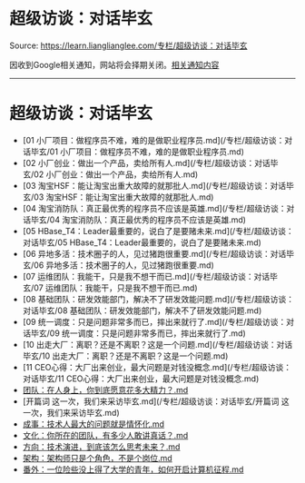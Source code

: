# 超级访谈：对话毕玄 

Source: https://learn.lianglianglee.com/专栏/超级访谈：对话毕玄

因收到Google相关通知，网站将会择期关闭。[相关通知内容](https://lumendatabase.org/notices/44265620)

---

# 超级访谈：对话毕玄

* [01 小厂项目：做程序员不难，难的是做职业程序员.md](/专栏/超级访谈：对话毕玄/01 小厂项目：做程序员不难，难的是做职业程序员.md)
* [02 小厂创业：做出一个产品，卖给所有人.md](/专栏/超级访谈：对话毕玄/02 小厂创业：做出一个产品，卖给所有人.md)
* [03 淘宝HSF：能让淘宝出重大故障的就那批人.md](/专栏/超级访谈：对话毕玄/03 淘宝HSF：能让淘宝出重大故障的就那批人.md)
* [04 淘宝消防队：真正最优秀的程序员不应该是英雄.md](/专栏/超级访谈：对话毕玄/04 淘宝消防队：真正最优秀的程序员不应该是英雄.md)
* [05 HBase\_T4：Leader最重要的，说白了是要赌未来.md](/专栏/超级访谈：对话毕玄/05 HBase_T4：Leader最重要的，说白了是要赌未来.md)
* [06 异地多活：技术圈子的人，见过猪跑很重要.md](/专栏/超级访谈：对话毕玄/06 异地多活：技术圈子的人，见过猪跑很重要.md)
* [07 运维团队：我能干，只是我不想干而已.md](/专栏/超级访谈：对话毕玄/07 运维团队：我能干，只是我不想干而已.md)
* [08 基础团队：研发效能部门，解决不了研发效能问题.md](/专栏/超级访谈：对话毕玄/08 基础团队：研发效能部门，解决不了研发效能问题.md)
* [09 统一调度：只是问题非常多而已，摔出来就行了.md](/专栏/超级访谈：对话毕玄/09 统一调度：只是问题非常多而已，摔出来就行了.md)
* [10 出走大厂：离职？还是不离职？这是一个问题.md](/专栏/超级访谈：对话毕玄/10 出走大厂：离职？还是不离职？这是一个问题.md)
* [11 CEO心得：大厂出来创业，最大问题是对钱没概念.md](/专栏/超级访谈：对话毕玄/11 CEO心得：大厂出来创业，最大问题是对钱没概念.md)
* [团队：在人身上，你到底愿意花多大精力？.md](/专栏/超级访谈：对话毕玄/团队：在人身上，你到底愿意花多大精力？.md)
* [开篇词 这一次，我们来采访毕玄.md](/专栏/超级访谈：对话毕玄/开篇词 这一次，我们来采访毕玄.md)
* [成事：技术人最大的问题就是情怀化.md](/专栏/超级访谈：对话毕玄/成事：技术人最大的问题就是情怀化.md)
* [文化：你所在的团队，有多少人敢讲真话？.md](/专栏/超级访谈：对话毕玄/文化：你所在的团队，有多少人敢讲真话？.md)
* [方向：技术演进，到底该怎么思考未来？.md](/专栏/超级访谈：对话毕玄/方向：技术演进，到底该怎么思考未来？.md)
* [架构：架构师只是个角色，不是个岗位.md](/专栏/超级访谈：对话毕玄/架构：架构师只是个角色，不是个岗位.md)
* [番外：一位险些没上得了大学的青年，如何开启计算机征程.md](/专栏/超级访谈：对话毕玄/番外：一位险些没上得了大学的青年，如何开启计算机征程.md)